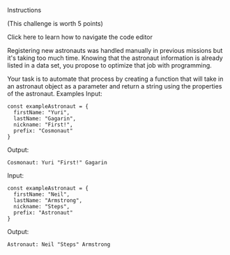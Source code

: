 
Instructions

(This challenge is worth 5 points)

Click here to learn how to navigate the code editor

Registering new astronauts was handled manually in previous missions but it's taking too much time. Knowing that the astronaut information is already listed in a data set, you propose to optimize that job with programming.

Your task is to automate that process by creating a function that will take in an astronaut object as a parameter and return a string using the properties of the astronaut.
Examples
Input:


    const exampleAstronaut = {
      firstName: "Yuri",
      lastName: "Gagarin",
      nickname: "First!",
      prefix: "Cosmonaut"
    }
    

Output:


    Cosmonaut: Yuri "First!" Gagarin
    

Input:


    const exampleAstronaut = {
      firstName: "Neil",
      lastName: "Armstrong",
      nickname: "Steps",
      prefix: "Astronaut"
    }
    

Output:


    Astronaut: Neil "Steps" Armstrong
    


